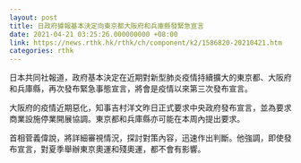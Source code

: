 ```yaml
---
layout: post
title: 日政府據報基本決定向東京都大阪府和兵庫縣發緊急宣言
date: 2021-04-21 03:25:26.000000000 +08:00
link: https://news.rthk.hk/rthk/ch/component/k2/1586820-20210421.htm
categories: rthk
---
```


日本共同社報道，政府基本決定在近期對新型肺炎疫情持續擴大的東京都、大阪府和兵庫縣，再次發布緊急事態宣言，將會是疫情以來第三次發布宣言。

大阪府的疫情近期惡化，知事吉村洋文昨日正式要求中央政府發布宣言，並為要求商業設施停業開展協調。東京都和兵庫縣亦可能在本周內提出要求。

首相菅義偉說，將詳細審視情況，探討對策內容，迅速作出判斷。他強調，即使發布宣言，對夏季舉辦東京奧運和殘奧運，都不會有影響。

